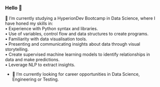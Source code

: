 ### Hello 👋 

🌱 I’m currently studying a HyperionDev Bootcamp in Data Science, where I have honed my skills in: <br>
•	Experience with Python syntax and libraries.<br>
•	Use of variables, control flow and data structures to create programs.<br>
•	Familiarity with data visualisation tools. <br>
•	Presenting and communicating insights about data through visual storytelling.<br>
•	Create supervised machine learning models to identify relationships in data and make predictions.<br>
•	Leverage NLP to extract insights.<br>

- 🔭 I’m currently looking for career opportunities in Data Science, Engineering or Testing.
